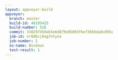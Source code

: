 ```yaml
---
layout: appveyor-build
appveyor:
  branch: master
  build-id: 48105425
  build-number: 526
  commit: 338297d50a63e6d879e85003f6e73856da0c895c
  job-id: nr0d6cj8ag7ntyna
  job-number: 2
  os-name: Windows
  test-result: 1
---
```


